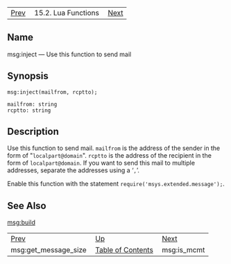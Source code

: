 |     |     |     |
| --- | --- | --- |
| [Prev](lua.ref.msg_get_message_size)  | 15.2. Lua Functions |  [Next](lua.ref.msg_is_mcmt.php) |

<a name="lua.ref.msg_inject"></a>
## Name

msg:inject — Use this function to send mail

<a name="idp25487056"></a>
## Synopsis

`msg:inject(mailfrom, rcptto);`

```
mailfrom: string
rcptto: string
```
<a name="idp25489760"></a>
## Description

Use this function to send mail. `mailfrom` is the address of the sender in the form of "`localpart@domain`". `rcptto` is the address of the recipient in the form of `localpart@domain`. If you want to send this mail to multiple addresses, separate the addresses using a ‘`,`’.

Enable this function with the statement `require('msys.extended.message');`.

<a name="idp25494832"></a>
## See Also

[msg:build](lua.ref.msg_build "msg:build")

|     |     |     |
| --- | --- | --- |
| [Prev](lua.ref.msg_get_message_size)  | [Up](lua.function.details.php) |  [Next](lua.ref.msg_is_mcmt.php) |
| msg:get_message_size  | [Table of Contents](index) |  msg:is_mcmt |
